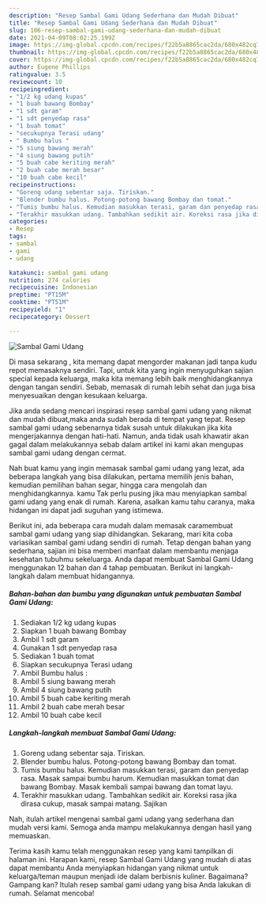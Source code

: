 ```yaml
---
description: "Resep Sambal Gami Udang Sederhana dan Mudah Dibuat"
title: "Resep Sambal Gami Udang Sederhana dan Mudah Dibuat"
slug: 106-resep-sambal-gami-udang-sederhana-dan-mudah-dibuat
date: 2021-04-09T08:02:25.199Z
image: https://img-global.cpcdn.com/recipes/f22b5a8865cac2da/680x482cq70/sambal-gami-udang-foto-resep-utama.jpg
thumbnail: https://img-global.cpcdn.com/recipes/f22b5a8865cac2da/680x482cq70/sambal-gami-udang-foto-resep-utama.jpg
cover: https://img-global.cpcdn.com/recipes/f22b5a8865cac2da/680x482cq70/sambal-gami-udang-foto-resep-utama.jpg
author: Eugene Phillips
ratingvalue: 3.5
reviewcount: 10
recipeingredient:
- "1/2 kg udang kupas"
- "1 buah bawang Bombay"
- "1 sdt garam"
- "1 sdt penyedap rasa"
- "1 buah tomat"
- "secukupnya Terasi udang"
- " Bumbu halus "
- "5 siung bawang merah"
- "4 siung bawang putih"
- "5 buah cabe keriting merah"
- "2 buah cabe merah besar"
- "10 buah cabe kecil"
recipeinstructions:
- "Goreng udang sebentar saja. Tiriskan."
- "Blender bumbu halus. Potong-potong bawang Bombay dan tomat."
- "Tumis bumbu halus. Kemudian masukkan terasi, garam dan penyedap rasa. Masak sampai bumbu harum. Kemudian masukkan tomat dan bawang Bombay. Masak kembali sampai bawang dan tomat layu."
- "Terakhir masukkan udang. Tambahkan sedikit air. Koreksi rasa jika dirasa cukup, masak sampai matang. Sajikan"
categories:
- Resep
tags:
- sambal
- gami
- udang

katakunci: sambal gami udang 
nutrition: 274 calories
recipecuisine: Indonesian
preptime: "PT15M"
cooktime: "PT51M"
recipeyield: "1"
recipecategory: Dessert

---
```



![Sambal Gami Udang](https://img-global.cpcdn.com/recipes/f22b5a8865cac2da/680x482cq70/sambal-gami-udang-foto-resep-utama.jpg)

Di masa  sekarang , kita memang dapat mengorder makanan jadi tanpa kudu repot memasaknya sendiri. Tapi, untuk kita yang ingin menyuguhkan sajian special kepada keluarga, maka kita memang lebih baik menghidangkannya dengan tangan sendiri. Sebab, memasak di rumah lebih sehat dan juga bisa menyesuaikan dengan kesukaan keluarga.

Jika anda sedang mencari inspirasi resep sambal gami udang yang nikmat dan mudah dibuat,maka anda sudah berada di tempat yang tepat. Resep sambal gami udang  sebenarnya tidak susah untuk dilakukan jika kita mengerjakannya dengan hati-hati. Namun, anda tidak usah khawatir akan gagal dalam melakukannya 
sebab dalam artikel ini kami akan mengupas sambal gami udang dengan cermat.  



Nah buat kamu yang ingin memasak sambal gami udang yang lezat, ada beberapa langkah yang bisa dilakukan, pertama memilih jenis bahan, kemudian pemilihan bahan segar, hingga cara mengolah dan menghidangkannya. kamu Tak perlu pusing jika mau menyiapkan sambal gami udang yang enak di rumah. Karena, asalkan kamu  tahu caranya, maka hidangan ini dapat jadi suguhan yang istimewa.

Berikut ini, ada beberapa cara mudah dalam memasak caramembuat sambal gami udang yang siap dihidangkan. Sekarang, mari kita coba variasikan sambal gami udang sendiri di rumah. Tetap dengan bahan yang sederhana, sajian ini bisa memberi manfaat dalam membantu menjaga kesehatan tubuhmu sekeluarga. Anda dapat membuat Sambal Gami Udang menggunakan 12 bahan dan 4 tahap pembuatan. Berikut ini langkah-langkah dalam membuat hidangannya.

<!--inarticleads1-->

##### Bahan-bahan dan bumbu yang digunakan untuk pembuatan Sambal Gami Udang:

1. Sediakan 1/2 kg udang kupas
1. Siapkan 1 buah bawang Bombay
1. Ambil 1 sdt garam
1. Gunakan 1 sdt penyedap rasa
1. Sediakan 1 buah tomat
1. Siapkan secukupnya Terasi udang
1. Ambil  Bumbu halus :
1. Ambil 5 siung bawang merah
1. Ambil 4 siung bawang putih
1. Ambil 5 buah cabe keriting merah
1. Ambil 2 buah cabe merah besar
1. Ambil 10 buah cabe kecil




<!--inarticleads2-->

##### Langkah-langkah membuat Sambal Gami Udang:

1. Goreng udang sebentar saja. Tiriskan.
1. Blender bumbu halus. Potong-potong bawang Bombay dan tomat.
1. Tumis bumbu halus. Kemudian masukkan terasi, garam dan penyedap rasa. Masak sampai bumbu harum. Kemudian masukkan tomat dan bawang Bombay. Masak kembali sampai bawang dan tomat layu.
1. Terakhir masukkan udang. Tambahkan sedikit air. Koreksi rasa jika dirasa cukup, masak sampai matang. Sajikan




Nah, itulah artikel mengenai  sambal gami udang  yang sederhana dan mudah versi kami. Semoga anda mampu melakukannya dengan hasil yang memuaskan. 

Terima kasih kamu telah menggunakan resep yang kami tampilkan di halaman ini. Harapan kami, resep  Sambal Gami Udang yang mudah di atas dapat membantu Anda menyiapkan hidangan yang nikmat untuk keluarga/teman maupun menjadi ide dalam berbisnis kuliner. Bagaimana? Gampang kan? Itulah resep sambal gami udang yang bisa Anda lakukan di rumah. Selamat mencoba!


